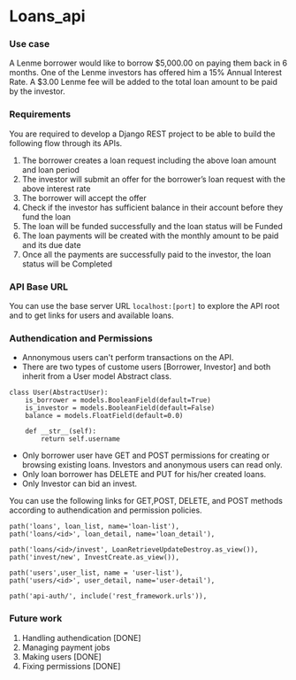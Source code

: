 # Loans_api

### Use case
A Lenme borrower would like to borrow $5,000.00 on paying them back in 6 months. One of the Lenme investors has offered him a 15% Annual Interest Rate. A $3.00 Lenme fee will be added to the total loan amount to be paid by the investor.  

### Requirements
You are required to develop a Django REST project to be able to build the following flow through its
APIs.
 
1. The borrower creates a loan request including the above loan amount and loan period 
2. The investor will submit an offer for the borrower’s loan request with the above interest rate
3. The borrower will accept the offer
4. Check if the investor has sufficient balance in their account before they fund the loan
5. The loan will be funded successfully and the loan status will be Funded
6. The loan payments will be created with the monthly amount to be paid and its due date
7. Once all the payments are successfully paid to the investor, the loan status will be Completed

### API Base URL
You can use the base server URL `localhost:[port]` to explore the API root and to get links for users and available loans.

### Authendication and Permissions
* Annonymous users can't perform transactions on the API.
* There are two types of custome users [Borrower, Investor] and both inherit from a User model Abstract class.
```
class User(AbstractUser):
    is_borrower = models.BooleanField(default=True)
    is_investor = models.BooleanField(default=False)
    balance = models.FloatField(default=0.0)

    def __str__(self):
        return self.username
```
* Only borrower user have GET and POST permissions for creating or browsing existing loans. Investors and anonymous users can read only.
* Only loan borrower has DELETE and PUT for his/her created loans.
* Only Investor can bid an invest.

You can use the following links for GET,POST, DELETE, and POST methods according to authendication and permission policies.
```
path('loans', loan_list, name='loan-list'),
path('loans/<id>', loan_detail, name='loan_detail'),
```
```
path('loans/<id>/invest', LoanRetrieveUpdateDestroy.as_view()),
path('invest/new', InvestCreate.as_view()),
```
```
path('users',user_list, name = 'user-list'),
path('users/<id>', user_detail, name='user-detail'),
```
```
path('api-auth/', include('rest_framework.urls')),
```

### Future work
1. Handling authendication [DONE]
2. Managing payment jobs
3. Making users [DONE]
4. Fixing permissions [DONE]
